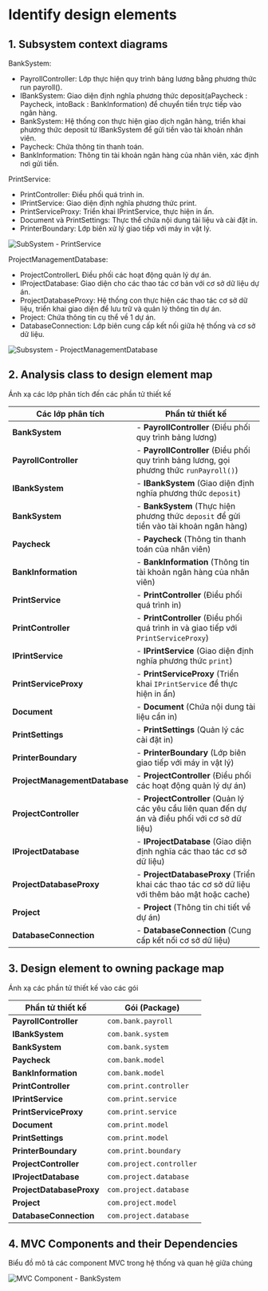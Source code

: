 # Identify design elements
## 1. Subsystem context diagrams
BankSystem:  
- PayrollController: Lớp thực hiện quy trình bảng lương bằng phương thức run payroll().
- IBankSystem: Giao diện định nghĩa phương thức deposit(aPaycheck : Paycheck, intoBack : BankInformation) để chuyển tiền trực tiếp vào ngân hàng.
- BankSystem: Hệ thống con thực hiện giao dịch ngân hàng, triển khai phương thức deposit từ IBankSystem để gửi tiền vào tài khoản nhân viên.
- Paycheck: Chứa thông tin thanh toán.
- BankInformation: Thông tin tài khoản ngân hàng của nhân viên, xác định nơi gửi tiền.

PrintService:  
- PrintController: Điều phối quá trình in.
- IPrintService: Giao diện định nghĩa phương thức print.
- PrintServiceProxy: Triển khai IPrintService, thực hiện in ấn.
- Document và PrintSettings: Thực thể chứa nội dung tài liệu và cài đặt in.
- PrinterBoundary: Lớp biên xử lý giao tiếp với máy in vật lý.

![SubSystem - PrintService](https://www.planttext.com/api/plantuml/png/h5DBJiCm4Dtx5DvH9De3H0XLK1PT82721OmpJImvTh37GFYSZ0L7uWfC4YTf4w4k88l8djzxRsRy_VcrzYWSXb8pTi8ti5C6E1R0hwn1PxK6nwKMthFsps-TChZdUsEy-Hmy1l3OUXUPbQ44WppXctWyunuGbSaz6TkeDDvFsSS4UMiGt4v8OAe_yMtCSK-ARX6q-W-qD3pusYEK56XVwauiLsMbeIb5IMtOG6M_3v5Fb_X7KeSApzzNgpd6XFerqSF86Fe1zN0z7qcpweYaIFNopag96aORuH_8YZnxIIA7LBt2f8QqsheRcytjbO9699MQjVlI1fC9Ly-N2jpWYxWUJ7PletEH2HG3KfpZ7MY1oXfVgCgpwMukbnUJnKbuQ3er7ruJEcMHa9Ao34P9WQJdMM7nI-PcdFQn-kcu0sqeMvF8vlNz0000__y30000)

ProjectManagementDatabase:
- ProjectControllerL Điều phối các hoạt động quản lý dự án.
- IProjectDatabase: Giao diện cho các thao tác cơ bản với cơ sở dữ liệu dự án.
- ProjectDatabaseProxy: Hệ thống con thực hiện các thao tác cơ sở dữ liệu, triển khai giao diện để lưu trữ và quản lý thông tin dự án.
- Project: Chứa thông tin cụ thể về 1 dự án.
- DatabaseConnection: Lớp biên cung cấp kết nối giữa hệ thống và cơ sở dữ liệu.

![Subsystem - ProjectManagementDatabase](https://www.planttext.com/api/plantuml/png/j9F1Ri8m38RlUOhS1WTu03HDQ6C7RcWyGMWDP4hSAdRPqBOdss6Fj5UOqn04BHExh8ScjVtNdntd-_DhIcm2DzufTQDdiBO8chUW7ohaK3a7GHVE4AdshHUXUeQ2JxnlIiUd260O3kv1dLOzoO9XYchgyWzH9JZeHSrBYRCeCHyTr3aoXBKfGDcyq_E3UcROh0n1nYIpWojqLx2kyooR5Us9mKVzwpxrJrjVE_20R77JXXrXprkRYPFsVx5xNRfz7uylWdHAV9GoU7zfCZ9n9rqoel4WtqiEqeHCHqMmDTiAEvvsC0KYAkAIh83bgQtR-_kgmTA4SxHSYKmj2bDCbQSsMGP3-T-kikM1oLBFqIPw0cUYdBQs9jM_2wFHNN_o9heXE4QV7syKNA2R29Zt3Tf2QYJzOddxktvnF7Tlq6mabPfAb-AL_W400F__0m00)

## 2. Analysis class to design element map  
Ánh xạ các lớp phân tích đến các phần tử thiết kế

| **Các lớp phân tích**               | **Phần tử thiết kế** |
|-------------------------------------|----------------------|
| **BankSystem**                       | - **PayrollController** (Điều phối quy trình bảng lương) |
| **PayrollController**                | - **PayrollController** (Điều phối quy trình bảng lương, gọi phương thức `runPayroll()`) |
| **IBankSystem**                      | - **IBankSystem** (Giao diện định nghĩa phương thức `deposit`) |
| **BankSystem**                       | - **BankSystem** (Thực hiện phương thức `deposit` để gửi tiền vào tài khoản ngân hàng) |
| **Paycheck**                         | - **Paycheck** (Thông tin thanh toán của nhân viên) |
| **BankInformation**                  | - **BankInformation** (Thông tin tài khoản ngân hàng của nhân viên) |
| **PrintService**                     | - **PrintController** (Điều phối quá trình in) |
| **PrintController**                  | - **PrintController** (Điều phối quá trình in và giao tiếp với `PrintServiceProxy`) |
| **IPrintService**                    | - **IPrintService** (Giao diện định nghĩa phương thức `print`) |
| **PrintServiceProxy**                | - **PrintServiceProxy** (Triển khai `IPrintService` để thực hiện in ấn) |
| **Document**                         | - **Document** (Chứa nội dung tài liệu cần in) |
| **PrintSettings**                    | - **PrintSettings** (Quản lý các cài đặt in) |
| **PrinterBoundary**                  | - **PrinterBoundary** (Lớp biên giao tiếp với máy in vật lý) |
| **ProjectManagementDatabase**        | - **ProjectController** (Điều phối các hoạt động quản lý dự án) |
| **ProjectController**                | - **ProjectController** (Quản lý các yêu cầu liên quan đến dự án và điều phối với cơ sở dữ liệu) |
| **IProjectDatabase**                 | - **IProjectDatabase** (Giao diện định nghĩa các thao tác cơ sở dữ liệu) |
| **ProjectDatabaseProxy**             | - **ProjectDatabaseProxy** (Triển khai các thao tác cơ sở dữ liệu với thêm bảo mật hoặc cache) |
| **Project**                          | - **Project** (Thông tin chi tiết về dự án) |
| **DatabaseConnection**               | - **DatabaseConnection** (Cung cấp kết nối cơ sở dữ liệu) |

## 3. Design element to owning package map
Ánh xạ các phần tử thiết kế vào các gói

| **Phần tử thiết kế**               | **Gói (Package)**             |
|------------------------------------|-------------------------------|
| **PayrollController**              | `com.bank.payroll`            |
| **IBankSystem**                    | `com.bank.system`             |
| **BankSystem**                     | `com.bank.system`             |
| **Paycheck**                       | `com.bank.model`              |
| **BankInformation**                | `com.bank.model`              |
| **PrintController**                | `com.print.controller`        |
| **IPrintService**                  | `com.print.service`           |
| **PrintServiceProxy**              | `com.print.service`           |
| **Document**                       | `com.print.model`             |
| **PrintSettings**                  | `com.print.model`             |
| **PrinterBoundary**                | `com.print.boundary`          |
| **ProjectController**              | `com.project.controller`      |
| **IProjectDatabase**               | `com.project.database`        |
| **ProjectDatabaseProxy**           | `com.project.database`        |
| **Project**                        | `com.project.model`           |
| **DatabaseConnection**             | `com.project.database`        |

## 4. MVC Components and their Dependencies
Biểu đồ mô tả các component MVC trong hệ thống và quan hệ giữa chúng

![MVC Component - BankSystem](https://www.planttext.com/api/plantuml/png/V5GxJiCm6Dvp2jE5gJb01rHQggeIGa2vWElyRKrZEx8TH8IOEGGJ9s1WxC3Ga_G4N87OITJu0LcY_D_ZVpd-sN-FbSPIbonFpZ9OKmxeVZPzkBoPNyyGoR5IINAEveSlYeXWwGhpNSf41dbIOBB36q03Dpv0Bmcg7wj5jxWYMo2xNcXIKnTyBIJ3cWhU9qln24Jt8bU2b0ouTaYKwoLeJVb6zQbOunLMC1MSroR6-JKilS2L57ci-1O9oZV1sbERDqZFip35f0ha4oNWcZfGvrg7GAun0RHe-sYKGNisNC_ZkOfcN8cIPrXMiPGTvdKYRUv99_HTxUHJSchKS_PntztY_yofqMVjakBk7HgTbgLqImvJTqXiPdQ_gb8QM6Jn3H39QGxgib6vfxSDsYHt9UPeUzo_eGqzxZyn8eSFWlBZ_hr8WjE3XiCBT_DeX4e5AWdM7gLILkHW_WSZy2RU2PnfdEp38Vqbw2KvDTkGUzzUCSxXikImev5P1Yiv9LZNDOK_RAkBb6gabbNVHcFWcRckVW400F__0m00)
